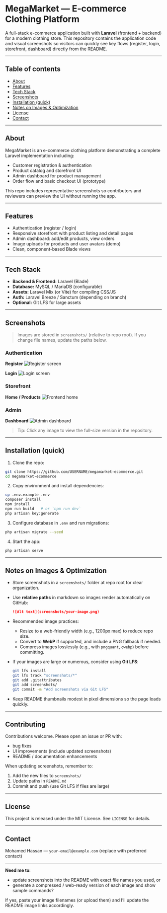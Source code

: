 # MegaMarket — E-commerce Clothing Platform

A full-stack e-commerce application built with **Laravel** (frontend + backend) for a modern clothing store. This repository contains the application code and visual screenshots so visitors can quickly see key flows (register, login, storefront, dashboard) directly from the README.

---

## Table of contents

* [About](#about)
* [Features](#features)
* [Tech Stack](#tech-stack)
* [Screenshots](#screenshots)
* [Installation (quick)](#installation-quick)
* [Notes on Images & Optimization](#notes-on-images--optimization)
* [License](#license)
* [Contact](#contact)

---

## About

MegaMarket is an e-commerce clothing platform demonstrating a complete Laravel implementation including:

* Customer registration & authentication
* Product catalog and storefront UI
* Admin dashboard for product management
* Order flow and basic checkout UI (prototype)

This repo includes representative screenshots so contributors and reviewers can preview the UI without running the app.

---

## Features

* Authentication (register / login)
* Responsive storefront with product listing and detail pages
* Admin dashboard: add/edit products, view orders
* Image uploads for products and user avatars (demo)
* Clean, component-based Blade views

---

## Tech Stack

* **Backend & Frontend:** Laravel (Blade)
* **Database:** MySQL / MariaDB (configurable)
* **Assets:** Laravel Mix (or Vite) for compiling CSS/JS
* **Auth:** Laravel Breeze / Sanctum (depending on branch)
* **Optional:** Git LFS for large assets

---

## Screenshots

> Images are stored in `screenshots/` (relative to repo root). If you change file names, update the paths below.

### Authentication

**Register**
![Register screen](screenshots/register-form.png)

**Login**
![Login screen](screenshots/login-form.png)

### Storefront

**Home / Products**
![Frontend home](screenshots/MegaMarket-frontend.png)

### Admin

**Dashboard**
![Admin dashboard](screenshots/MegaMarket-dashboard.png)

> Tip: Click any image to view the full-size version in the repository.

---

## Installation (quick)

1. Clone the repo:

```bash
git clone https://github.com/USERNAME/megamarket-ecommerce.git
cd megamarket-ecommerce
```

2. Copy environment and install dependencies:

```bash
cp .env.example .env
composer install
npm install
npm run build   # or `npm run dev`
php artisan key:generate
```

3. Configure database in `.env` and run migrations:

```bash
php artisan migrate --seed
```

4. Start the app:

```bash
php artisan serve
```

---

## Notes on Images & Optimization

* Store screenshots in a `screenshots/` folder at repo root for clear organization.
* Use **relative paths** in markdown so images render automatically on GitHub:

  ```md
  ![Alt text](screenshots/your-image.png)
  ```
* Recommended image practices:

  * Resize to a web-friendly width (e.g., 1200px max) to reduce repo size.
  * Convert to **WebP** if supported, and include a PNG fallback if needed.
  * Compress images losslessly (e.g., with `pngquant`, `cwebp`) before committing.
* If your images are large or numerous, consider using **Git LFS**:

  ```bash
  git lfs install
  git lfs track "screenshots/*"
  git add .gitattributes
  git add screenshots/
  git commit -m "Add screenshots via Git LFS"
  ```
* Keep README thumbnails modest in pixel dimensions so the page loads quickly.

---

## Contributing

Contributions welcome. Please open an issue or PR with:

* bug fixes
* UI improvements (include updated screenshots)
* README / documentation enhancements

When updating screenshots, remember to:

1. Add the new files to `screenshots/`
2. Update paths in `README.md`
3. Commit and push (use Git LFS if files are large)

---

## License

This project is released under the MIT License. See `LICENSE` for details.

---

## Contact

Mohamed Hassan — `your-email@example.com` (replace with preferred contact)

---

**Need me to**:

* update screenshots into the README with exact file names you used, or
* generate a compressed / web-ready version of each image and show sample commands?

If yes, paste your image filenames (or upload them) and I’ll update the README image links accordingly.

